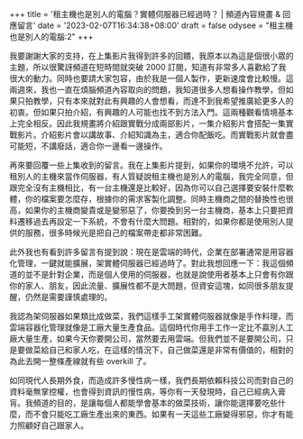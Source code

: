 +++
title = '租主機也是別人的電腦？實體伺服器已經過時？ | 頻道內容規畫 & 回應留言'
date = '2023-02-07T16:34:38+08:00'
draft = false
odysee = "租主機也是別人的電腦:2"
+++

我要謝謝大家的支持，在上集影片我得到許多的回饋，我原本以為這是個很小眾的主題，所以很驚訝頻道在短時間就突破 2000 訂閱，知道有非常多人喜歡給了我很大的動力。同時也要請大家包容，由於我是一個人製作，更新速度會比較慢。這兩週來，我也一直在煩腦頻道內容取向的問題，我知道很多人想看操作教學，但如果只拍教學，只有本來就對此有興趣的人會想看，而達不到我希望推廣給更多人的初衷。但如果只拍介紹，有興趣的人可能也找不到方法入門。這兩種觀看情境基本上完全相反。因此我規畫將介紹跟實戰分成兩部影片，一集介紹影片會搭配一集實戰影片。介紹影片會以講故事、介紹知識為主，適合你配飯吃。而實戰影片就會盡可能短，不講廢話，適合你一邊看一邊操作。

再來要回覆一些上集收到的留言。我在上集影片提到，如果你的環境不允許，可以租別人的主機來當作伺服器，有人質疑說租主機也是別人的電腦，我完全同意，但跟完全沒有主機相比，有一台主機還是比較好，因為你可以自己選擇要安裝什麼軟體，你的檔案要怎麼存，根據你的需求客製化調整。同時主機商之間的替換性也很高，如果你的主機商變貴或是變邪惡了，你要換到另一台主機商，基本上只要把資料遷移過去再設定一下系統，不會有什麼大問題。相對的，如果你都是使用別人提供的服務，很多時候光是把自己的檔案帶走都非常困難。

此外我也有看到許多留言有提到說：現在是雲端的時代，企業在部署通常是用容器化管理，一鍵就能擴展，架實體伺服器已經過時了。對此我想回應一下：我這個頻道的並不是針對企業，而是個人使用的伺服器，也就是說使用者基本上只會有你跟你的家人、朋友，因此流量、擴展性都不是大問題，但資安這塊，如同很多朋友提醒，仍然是需要謹慎處理的。

我認為架伺服器如果類比成做菜，我們這樣手工架實體伺服器就像是手作料理，而雲端容器化管理就像是工廠大量生產食品。這個時代你用手工作一定比不贏別人工廠大量生產，如果今天你要開公司，當然要去用雲端。但我們並不是要開公司，只是要做菜給自己和家人吃，在這樣的情況下，自己做菜還是非常有價值的，相對的為此去開一整條產線就有些 overkill 了。

如同現代人長期外食，而造成許多慢性病一樣，我們長期依賴科技公司而對自己的資料毫無掌控權，也會得到資訊的慢性病，等你有一天發現時，自己已經病入膏肓。我頻道的目的，是讓每個人都能學會基本的做菜技術，讓你能選擇要吃些什麼，而不會只能吃工廠生產出來的東西。如果有一天這些工廠變得邪惡，你才有能力照顧好自己跟家人。